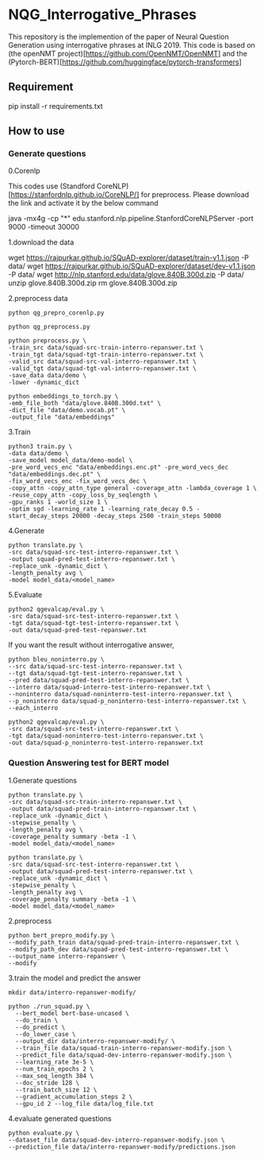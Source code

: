 # NQG_Interrogative_Phrases

This repository is the implemention of the paper of Neural Question Generation using interrogative phrases at INLG 2019.
This code is based on (the openNMT project)[https://github.com/OpenNMT/OpenNMT] and the (Pytorch-BERT)[https://github.com/huggingface/pytorch-transformers]

## Requirement

pip install -r requirements.txt

## How to use

### Generate questions

0.Corenlp

This codes use (Standford CoreNLP)[https://stanfordnlp.github.io/CoreNLP/] for preprocess. Please download the link and activate it by the below command

  java -mx4g -cp "\*" edu.stanford.nlp.pipeline.StanfordCoreNLPServer -port 9000 -timeout 30000

1.download the data

  wget https://rajpurkar.github.io/SQuAD-explorer/dataset/train-v1.1.json -P data/
  wget https://rajpurkar.github.io/SQuAD-explorer/dataset/dev-v1.1.json -P data/
  wget http://nlp.stanford.edu/data/glove.840B.300d.zip -P data/
  unzip glove.840B.300d.zip
  rm glove.840B.300d.zip

2.preprocess data

    python qg_prepro_corenlp.py

    python qg_preprocess.py

    python preprocess.py \
    -train_src data/squad-src-train-interro-repanswer.txt \
    -train_tgt data/squad-tgt-train-interro-repanswer.txt \
    -valid_src data/squad-src-val-interro-repanswer.txt \
    -valid_tgt data/squad-tgt-val-interro-repanswer.txt \
    -save_data data/demo \
    -lower -dynamic_dict

    python embeddings_to_torch.py \
    -emb_file_both "data/glove.840B.300d.txt" \
    -dict_file "data/demo.vocab.pt" \
    -output_file "data/embeddings"

3.Train

    python3 train.py \
    -data data/demo \
    -save_model model_data/demo-model \
    -pre_word_vecs_enc "data/embeddings.enc.pt" -pre_word_vecs_dec "data/embeddings.dec.pt" \
    -fix_word_vecs_enc -fix_word_vecs_dec \
    -copy_attn -copy_attn_type general -coverage_attn -lambda_coverage 1 \
    -reuse_copy_attn -copy_loss_by_seqlength \
    -gpu_ranks 1 -world_size 1 \
    -optim sgd -learning_rate 1 -learning_rate_decay 0.5 -start_decay_steps 20000 -decay_steps 2500 -train_steps 50000

4.Generate

    python translate.py \
    -src data/squad-src-test-interro-repanswer.txt \
    -output squad-pred-test-interro-repanswer.txt \
    -replace_unk -dynamic_dict \
    -length_penalty avg \
    -model model_data/<model_name>

5.Evaluate

    python2 qgevalcap/eval.py \
    -src data/squad-src-test-interro-repanswer.txt \
    -tgt data/squad-tgt-test-interro-repanswer.txt \
    -out data/squad-pred-test-repanswer.txt

If you want the result without interrogative answer,

    python bleu_noninterro.py \
    --src data/squad-src-test-interro-repanswer.txt \
    --tgt data/squad-tgt-test-interro-repanswer.txt \
    --pred data/squad-pred-test-interro-repanswer.txt \
    --interro data/squad-interro-test-interro-repanswer.txt \
    --noninterro data/squad-noninterro-test-interro-repanswer.txt \
    --p_noninterro data/squad-p_noninterro-test-interro-repanswer.txt \
    --each_interro

    python2 qgevalcap/eval.py \
    -src data/squad-src-test-interro-repanswer.txt \
    -tgt data/squad-noninterro-test-interro-repanswer.txt \
    -out data/squad-p_noninterro-test-interro-repanswer.txt

### Question Answering test for BERT model

1.Generate questions

    python translate.py \
    -src data/squad-src-train-interro-repanswer.txt \
    -output data/squad-pred-train-interro-repanswer.txt \
    -replace_unk -dynamic_dict \
    -stepwise_penalty \
    -length_penalty avg \
    -coverage_penalty summary -beta -1 \
    -model model_data/<model_name>

    python translate.py \
    -src data/squad-src-test-interro-repanswer.txt \
    -output data/squad-pred-test-interro-repanswer.txt \
    -replace_unk -dynamic_dict \
    -stepwise_penalty \
    -length_penalty avg \
    -coverage_penalty summary -beta -1 \
    -model model_data/<model_name>

2.preprocess

    python bert_prepro_modify.py \
    --modify_path_train data/squad-pred-train-interro-repanswer.txt \
    --modify_path_dev data/squad-pred-test-interro-repanswer.txt \
    --output_name interro-repanswer \
    --modify

3.train the model and predict the answer

    mkdir data/interro-repanswer-modify/

    python ./run_squad.py \
      --bert_model bert-base-uncased \
      --do_train \
      --do_predict \
      --do_lower_case \
      --output_dir data/interro-repanswer-modify/ \
      --train_file data/squad-train-interro-repanswer-modify.json \
      --predict_file data/squad-dev-interro-repanswer-modify.json \
      --learning_rate 3e-5 \
      --num_train_epochs 2 \
      --max_seq_length 384 \
      --doc_stride 128 \
      --train_batch_size 12 \
      --gradient_accumulation_steps 2 \
      --gpu_id 2 --log_file data/log_file.txt

4.evaluate generated questions

    python evaluate.py \
    --dataset_file data/squad-dev-interro-repanswer-modify.json \
    --prediction_file data/interro-repanswer-modify/predictions.json

